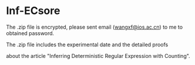 # Inf-ECsore


The .zip file is encrypted, please sent email (wangxf@ios.ac.cn) to me to obtained password. 

The .zip file includes the experimental date and the detailed proofs 

about the article "Inferring Deterministic Regular Expression with Counting". 
